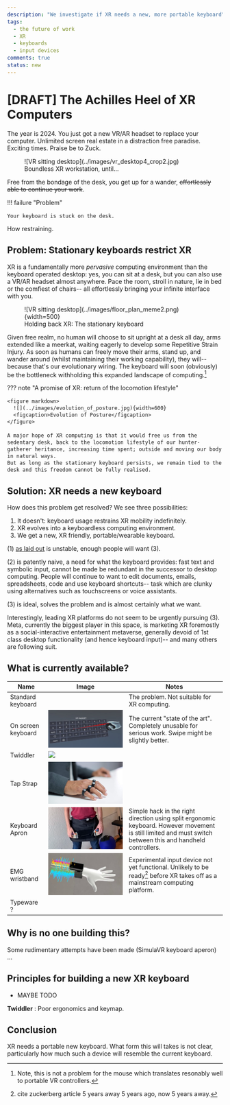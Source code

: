 ```yaml
---
description: "We investigate if XR needs a new, more portable keyboard"
tags:
  - the future of work
  - XR 
  - keyboards
  - input devices
comments: true
status: new
---
```

<!-- 
TODO:
  - [ ] get some fat statistics in
  - [ ] remove all bloat
  
NOTES:
  -
-->

# [DRAFT] The Achilles Heel of XR Computers
<!-- # Does XR need a new keyboard? -->
<!-- ALT: XR needs a [native|different] keybaord -->
<!-- The native keyboard for XR -->

<!-- ## Hook -->
The year is 2024. You just got a new VR/AR headset to replace your computer. Unlimited screen real estate in a distraction free paradise.
Exciting times.
Praise be to Zuck.

<figure markdown>
  ![VR sitting desktop](../images/vr_desktop4_crop2.jpg)
  <figcaption>Boundless XR workstation, until...</figcaption>
</figure>

Free from the bondage of the desk, you get up for a wander, ~~effortlessly able to continue your work~~. 

!!! failure "Problem"

    Your keyboard is stuck on the desk.

How restraining.

<!-- MAYBE: straight in with the problem -->
 
## Problem: Stationary keyboards restrict XR
<!-- ALT: ## Problem: Stationary keyboards [ruin|limit|restict] XR -->
<!-- SUMMARY
[x] 1. computer -> keybaord
[x] 2. keyboard -> desk (flat stationary surface)
  [ ] a) desk -> unnatural posture
[ ] 3. XR -> super-(desk mobility)
[ ] 4. Keyboard = XR bottleneck 
-->

<!-- Many computer tasks require a keyboard.  -->
<!-- In turn, a keyboard tends to require a flat and stationary surface (a desk). -->
<!-- But  -->
XR is a fundamentally more *pervasive* computing environment than the keyboard operated desktop: yes, you can sit at a desk, but you can also use a VR/AR headset almost anywhere.
Pace the room, stroll in nature, lie in bed or the comfiest of chairs-- all effortlessly bringing your infinite interface with you.

<!-- TODO: wrap text round figure -->
<figure markdown>
  ![VR sitting desktop](../images/floor_plan_meme2.png){width=500}
  <figcaption>Holding back XR: The stationary keyboard </figcaption>
</figure>

Given free realm, no human will choose to sit upright at a desk all day, arms extended like a meerkat, waiting eagerly to develop some Repetitive Strain Injury.
As soon as humans can freely move their arms, stand up, and wander around (whilst maintaining their working capability), they will-- because that's our evolutionary wiring.
The keyboard will soon (obviously) be the bottleneck withholding this expanded landscape of computing.[^1]

[^1]: Note, this is not a problem for the mouse which translates resonably well to portable VR controllers.

<!-- - A major workflow is restricted -->
<!-- The keyboard is a relic of the desktop computing paradigm, it is stationary only because the desktop was itself so. -->

<!-- The solely stationary workspace is a result of the contratints of technology, first paper and writing, then large computers -->

??? note "A promise of XR: return of the locomotion lifestyle"

    <figure markdown>
      ![](../images/evolution_of_posture.jpg){width=600}
      <figcaption>Evolution of Posture</figcaption>
    </figure>

    A major hope of XR computing is that it would free us from the sedentary desk, back to the locomotion lifestyle of our hunter-gatherer heritance, increasing time spent; outside and moving our body in natural ways.
    But as long as the stationary keyboard persists, we remain tied to the desk and this freedom cannot be fully realised.

<!-- ## Why we need the keyboard -->
<!-- We favour keyboards for desktop work because of their ... input speed, tactile feedback, symbolic ... -->


## Solution: XR needs a new keyboard
How does this problem get resolved?
We see three possibilities: 

1. It doesn't: keyboard usage restrains XR mobility indefinitely. 
3. XR evolves into a keyboardless computing environment.
2. We get a new, XR friendly, portable/wearable keyboard.

(1) [as laid out](#problem-stationary-keyboards-restrict-xr) is unstable, enough people will want (3).

(2) is patently naive, a need for what the keyboard provides: fast text and symbolic input, cannot be made be redundant in the successor to desktop computing.
People will continue to want to edit documents, emails, spreadsheets, code and use keyboard shortcuts-- task which are clunky using alternatives such as touchscreens or voice assistants. 
  
(3) is ideal, solves the problem and is almost certainly what we want.

Interestingly, leading XR platforms do not seem to be urgently pursuing (3).
Meta, currently the biggest player in this space, is marketing XR foremostly as a social-interactive entertainment metaverse, generally devoid of 1st class desktop functionality (and hence keyboard input)-- and many others are following suit.

## What is currently available?
<!-- Some early attempt s have been made to bring keybaord functionality to XR along with some possible... -->

| Name               | Image                             | Notes                                                                                                                          |
|--------------------|-----------------------------------|--------------------------------------------------------------------------------------------------------------------------------|
| Standard keyboard  |                                   | The problem. Not suitable for XR computing.                                                                                                                               |
| On screen keyboard | ![](../images/vr_keyboard.jpg)    | The current "state of the art". Completely unusable for serious work. Swipe might be slightly better.                          |
| Twiddler           | ![](../images/twiddler3.png)      |                                                                                                                                |
| Tap Strap          | ![](../images/tap_strap2.jpg)     |                                                                                                                                |
| Keyboard Apron     | ![](../images/keyboard_apron.png) | Simple hack in the right direction using split ergonomic keyboard. However movement is still limited and must switch between this and handheld controllers.                  |
| EMG wristband      | ![](../images/emg_wristband.jpg)  | Experimental input device not yet functional. Unlikely to be ready[^2] before XR takes off as a mainstream computing platform. |
| Typeware ?

[^2]: cite zuckerberg article 5 years away 5 years ago, now 5 years away.

## Why is no one building this?

<!-- Lazily assuming (1) will be enough or that (2) is possible. -->
<!-- instead of developing new technology -->

<!-- - Meta is highly influential -->
<!-- - iPadification Fallacy -->
<!-- - lazy option, new hardware/devoces is hard -->


Some rudimentary attempts have been made (SimulaVR keyboard aperon) ... 

<!-- - lazy solutions -->
<!-- - undervalue the keyboard -->
<!-- - don't really believe it will replace the desktop  -->
<!-- - lack of foresight? -->

<!-- have tended to underestimate the value proposition of (2), lazily assuming the suboptimal solutions (1) and/or (3). -->

<!-- This is one face of the broader iPadification fallacy, responsible for the in-vogue attempt to build XR computers devoid of serious symbolic input, instead with only mobile-esque pointing devices. -->

<!-- - ... the in-vogue (narrower) outlook of XR as a social-interactive entertainment metaverse of 3D virtual objects -->

<!-- What is crazy is that despite this, (2) seems currently be the assumed logic of XR computing platforms under development  -->

<!-- text and symbolic input/manipulation is core to human communication with computers.  -->

<!-- It is however worth noting because it currently seems to be the assumed logic of existing XR technologies.  -->

## Principles for building a new XR keyboard
- MAYBE TODO


**Twiddler** 
: Poor ergonomics and keymap.

## Conclusion
XR needs a portable new keyboard.
What form this will takes is not clear, particularly how much such a device will resemble the current keyboard.
<!-- If you're not careful, I might just build one.  -->

<!-- - The time is now.. -->

<!-- Pick your fighter... -->

<!-- === "Ditch the keyboard" -->

<!--     * on screen keyboard -->
<!--     * menus + voice + ai -->

<!--     <figure markdown> -->
<!--       ![](../images/vr_keyboard.jpg){width=300} -->
<!--       <figcaption>VR keyboard</figcaption> -->
<!--     </figure> -->

<!-- === "EMG wrsitband" -->

<!--     1. Sed sagittis eleifend rutrum -->
<!--     2. Donec vitae suscipit est -->
<!--     3. Nulla tempor lobortis orci -->

<!-- === "Keyboard for XR" -->


<!-- ## Benefits -->
<!-- <\!-- ? MOVE: the promise of XR -\-> -->
<!-- - return outside -->
<!-- - prevent RSI -->
<!-- - embody cognition (move = think) -->
<!-- -   -->

<!-- ## Misconception: Point and click will be enough -->

<!-- Stockholm syndrome for the desk -->
<!-- ## (Bonus) Why nobody is building this  -->

